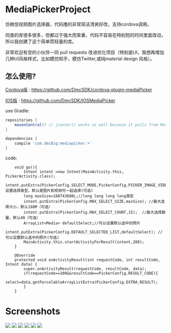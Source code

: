 # MediaPickerProject

仿微信视频图片选择器，代码撸的非常简洁清爽好改，支持cordova调用。

同类的库很多很多，但都过于强大而笨重，代码不容易在特别短的时间里面改动，所以我创建了这个简单而轻量的库。

非常欢迎有空的小伙伴一同 pull requests 改进优化项目（特别是UI，我想再增加几种UI风格样式，比如模仿知乎，模仿Twitter,或纯material design 风格）。

怎么使用?
-------------------
[Cordova版](https://github.com/DmcSDK/cordova-plugin-mediaPicker) : https://github.com/DmcSDK/cordova-plugin-mediaPicker 

[IOS版](https://github.com/DmcSDK/IOSMediaPicker) : https://github.com/DmcSDK/IOSMediaPicker

use Gradle:

```gradle
repositories {
    mavenCentral() // jcenter() works as well because it pulls from Maven Central
}

dependencies {
    compile 'com.dmcBig:mediapicker:+'
}
```

code:
```
    void go(){
        Intent intent =new Intent(MainActivity.this, PickerActivity.class);
        intent.putExtra(PickerConfig.SELECT_MODE,PickerConfig.PICKER_IMAGE_VIDEO);//设置选择类型，默认是图片和视频可一起选择(可选)
        long maxSize=188743680L;//long long long long类型
        intent.putExtra(PickerConfig.MAX_SELECT_SIZE,maxSize); //最大选择大小，默认180M（可选）
        intent.putExtra(PickerConfig.MAX_SELECT_COUNT,15);  //最大选择数量，默认40（可选）
        ArrayList<Media> defaultSelect;//可以设置默认选中的照片
        intent.putExtra(PickerConfig.DEFAULT_SELECTED_LIST,defaultSelect); //可以设置默认选中的照片(可选)
        MainActivity.this.startActivityForResult(intent,200);
    }

    @Override
    protected void onActivityResult(int requestCode, int resultCode, Intent data) {
        super.onActivityResult(requestCode, resultCode, data);
        if(requestCode==200&&resultCode==PickerConfig.RESULT_CODE){
            select=data.getParcelableArrayListExtra(PickerConfig.EXTRA_RESULT);
        }
    }
```    

# Screenshots
![](https://github.com/dmcBig/MediaPickerPoject/blob/master/Screenshots/Screenshots1.png)
![](https://github.com/dmcBig/MediaPickerPoject/blob/master/Screenshots/Screenshots2.png)
![](https://github.com/dmcBig/MediaPickerPoject/blob/master/Screenshots/Screenshots3.png)
![](https://github.com/dmcBig/MediaPickerPoject/blob/master/Screenshots/Screenshots4.png)
![](https://github.com/dmcBig/MediaPickerPoject/blob/master/Screenshots/Screenshots5.png)
![](https://github.com/dmcBig/MediaPickerPoject/blob/master/Screenshots/Screenshots6.png)
